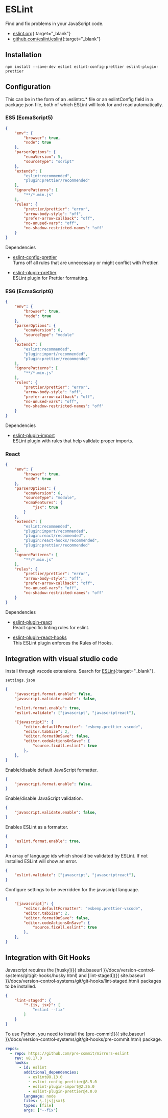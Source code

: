 # ESLint

Find and fix problems in your JavaScript code.

- [eslint.org](https://eslint.org/){:target="_blank"}
- [github.com/eslint/eslint](https://github.com/eslint/eslint){:target="_blank"}

## Installation

```shell
npm install --save-dev eslint eslint-config-prettier eslint-plugin-prettier
```

## Configuration

This can be in the form of an .eslintrc.* file or an eslintConfig field in a package.json file, both of which ESLint will look for and read automatically.

### ES5 (EcmaScript5)

```json
{
    "env": {
        "browser": true,
        "node": true
    },
    "parserOptions": {
        "ecmaVersion": 5,
        "sourceType": "script"
    },
    "extends": [
        "eslint:recommended",
        "plugin:prettier/recommended"
    ],
    "ignorePatterns": [
        "**/*.min.js"
    ],
    "rules": {
        "prettier/prettier": "error",
        "arrow-body-style": "off",
        "prefer-arrow-callback": "off",
        "no-unused-vars": "off",
        "no-shadow-restricted-names": "off"
    }
}
```

Dependencies

- [eslint-config-prettier](eslint-config-prettier.html)  
   Turns off all rules that are unnecessary or might conflict with Prettier.

- [eslint-plugin-prettier](eslint-plugin-prettier.html)  
   ESLint plugin for Prettier formatting.

### ES6 (EcmaScript6)

```json
{
    "env": {
        "browser": true,
        "node": true
    },
    "parserOptions": {
        "ecmaVersion": 6,
        "sourceType": "module"
    },
    "extends": [
        "eslint:recommended",
        "plugin:import/recommended",
        "plugin:prettier/recommended"
    ],
    "ignorePatterns": [
        "**/*.min.js"
    ],
    "rules": {
        "prettier/prettier": "error",
        "arrow-body-style": "off",
        "prefer-arrow-callback": "off",
        "no-unused-vars": "off",
        "no-shadow-restricted-names": "off"
    }
}
```

Dependencies

- [eslint-plugin-import](eslint-plugin-import.html)  
   ESLint plugin with rules that help validate proper imports.

### React

```json
{
    "env": {
        "browser": true,
        "node": true
    },
    "parserOptions": {
        "ecmaVersion": 6,
        "sourceType": "module",
        "ecmaFeatures": {
            "jsx": true
        }
    },
    "extends": [
        "eslint:recommended",
        "plugin:import/recommended",
        "plugin:react/recommended",
        "plugin:react-hooks/recommended",
        "plugin:prettier/recommended"
    ],
    "ignorePatterns": [
        "**/*.min.js"
    ],
    "rules": {
        "prettier/prettier": "error",
        "arrow-body-style": "off",
        "prefer-arrow-callback": "off",
        "no-unused-vars": "off",
        "no-shadow-restricted-names": "off"
    }
}
```

Dependencies

- [eslint-plugin-react](eslint-plugin-react.html)  
   React specific linting rules for eslint.

- [eslint-plugin-react-hooks](eslint-plugin-react-hooks.html)  
   This ESLint plugin enforces the Rules of Hooks.

## Integration with visual studio code

Install through vscode extensions. Search for [ESLint](https://marketplace.visualstudio.com/items?itemName=dbaeumer.vscode-eslint){:target="_blank"}.

`settings.json`

```json
{
    "javascript.format.enable": false,
    "javascript.validate.enable": false,

    "eslint.format.enable": true,
    "eslint.validate": ["javascript", "javascriptreact"],

    "[javascript]": {
        "editor.defaultFormatter": "esbenp.prettier-vscode",
        "editor.tabSize": 2,
        "editor.formatOnSave": false,
        "editor.codeActionsOnSave": {
            "source.fixAll.eslint": true
        },
    },
}
```

Enable/disable default JavaScript formatter.

```json
{
    "javascript.format.enable": false,
}
```

Enable/disable JavaScript validation.

```json
{
    "javascript.validate.enable": false,
}
```

Enables ESLint as a formatter.

```json
{
    "eslint.format.enable": true,
}
```

An array of language ids which should be validated by ESLint. If not installed ESLint will show an error.

```json
{
    "eslint.validate": ["javascript", "javascriptreact"],
}
```

Configure settings to be overridden for the javascript language.

```json
{
    "[javascript]": {
        "editor.defaultFormatter": "esbenp.prettier-vscode",
        "editor.tabSize": 2,
        "editor.formatOnSave": false,
        "editor.codeActionsOnSave": {
            "source.fixAll.eslint": true
        },
    },
}
```

## Integration with Git Hooks

Javascript requires the [husky]({{ site.baseurl }}/docs/version-control-systems/git/git-hooks/husky.html) and [lint-staged]({{ site.baseurl }}/docs/version-control-systems/git/git-hooks/lint-staged.html) packages to be installed.

```json
{
    "lint-staged": {
        "*.{js, jsx}": [
            "eslint --fix"
        ]
    }
}
```

To use Python, you need to install the [pre-commit]({{ site.baseurl }}/docs/version-control-systems/git/git-hooks/pre-commit.html) package.

```yaml
repos:
  - repo: https://github.com/pre-commit/mirrors-eslint
    rev: v8.17.0
    hooks:
      - id: eslint
        additional_dependencies:
          - eslint@8.13.0
          - eslint-config-prettier@8.5.0
          - eslint-plugin-import@2.26.0
          - eslint-plugin-prettier@4.0.0
        language: node
        files: \.(js|jsx)$
        types: [file]
        args: ["--fix"]
```
